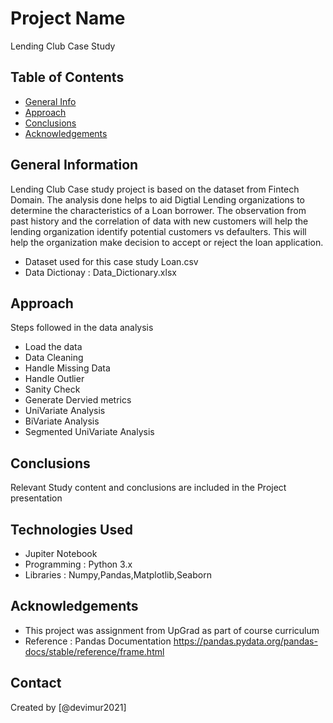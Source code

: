 # Project Name
Lending Club Case Study


## Table of Contents
* [General Info](#general-information)
* [Approach](#technologies-used)
* [Conclusions](#conclusions)
* [Acknowledgements](#acknowledgements)



## General Information

Lending Club Case study project is based on the dataset from Fintech Domain.
The analysis done helps to aid Digtial Lending organizations to determine the characteristics of a Loan borrower.
The observation from past history and the correlation of data with new customers will help the lending organization identify potential customers vs defaulters.
This will help the organization make decision to accept or reject the loan application.

- Dataset used for this case study Loan.csv
- Data Dictionay : Data_Dictionary.xlsx

## Approach
Steps followed in the data analysis
- Load the data
- Data Cleaning
- Handle Missing Data
- Handle Outlier
- Sanity Check
- Generate Dervied metrics
- UniVariate Analysis
- BiVariate Analysis
- Segmented UniVariate Analysis

## Conclusions
Relevant Study content and conclusions are included in the Project presentation


## Technologies Used
- Jupiter Notebook
- Programming : Python 3.x
- Libraries : Numpy,Pandas,Matplotlib,Seaborn


## Acknowledgements
- This project was assignment from UpGrad as part of course curriculum
- Reference : Pandas Documentation https://pandas.pydata.org/pandas-docs/stable/reference/frame.html


## Contact
Created by [@devimur2021] 


